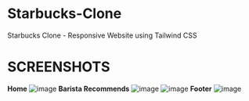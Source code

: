 # Starbucks-Clone
Starbucks Clone - Responsive Website using Tailwind CSS

# SCREENSHOTS
**Home**
![image](https://github.com/user-attachments/assets/5b713d22-d11c-4dbd-a945-c86447f55c09)
**Barista Recommends**
![image](https://github.com/user-attachments/assets/a9f54675-6b3a-409f-89cd-47d87743ff0c)
![image](https://github.com/user-attachments/assets/45f9712d-ab25-4f99-b681-b938844cd2cf)
**Footer**
![image](https://github.com/user-attachments/assets/cb20f390-17c1-4c68-8c52-c15f154986b5)
